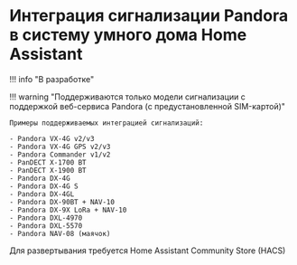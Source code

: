 # Интеграция сигнализации Pandora в систему умного дома Home Assistant

!!! info "В разработке"

!!! warning "Поддерживаются только модели сигнализации с поддержкой веб-сервиса Pandora (с предустановленной SIM-картой)"
    
    Примеры поддерживаемых интеграцией сигнализаций:

    - Pandora VX-4G v2/v3
    - Pandora VX-4G GPS v2/v3
    - Pandora Commander v1/v2
    - PanDECT X-1700 BT
    - PanDECT X-1900 BT
    - Pandora DX-4G
    - Pandora DX-4G S
    - Pandora DX-4GL
    - Pandora DX-90BT + NAV-10
    - Pandora DX-9X LoRa + NAV-10
    - Pandora DXL-4970
    - Pandora DXL-5570
    - Pandora NAV-08 (маячок)
    
Для развертывания требуется Home Assistant Community Store (HACS)